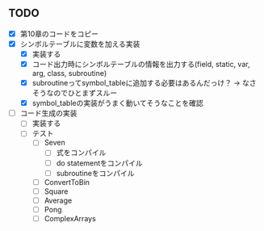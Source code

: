 ## TODO
- [x] 第10章のコードをコピー
- [x] シンボルテーブルに変数を加える実装
    - [x] 実装する
    - [x] コード出力時にシンボルテーブルの情報を出力する(field, static, var, arg, class, subroutine)
    - [x] subroutineってsymbol_tableに追加する必要はあるんだっけ？ -> なさそうなのでひとまずスルー
    - [x] symbol_tableの実装がうまく動いてそうなことを確認
- [ ] コード生成の実装
    - [ ] 実装する
    - [ ] テスト
        - [ ] Seven
            - [ ] 式をコンパイル
            - [ ] do statementをコンパイル
            - [ ] subroutineをコンパイル
        - [ ] ConvertToBin
        - [ ] Square
        - [ ] Average
        - [ ] Pong
        - [ ] ComplexArrays
